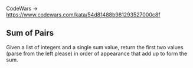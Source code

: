 CodeWars -> https://www.codewars.com/kata/54d81488b981293527000c8f

## Sum of Pairs
Given a list of integers and a single sum value, return the first two values (parse from the left please)
in order of appearance that add up to form the sum.